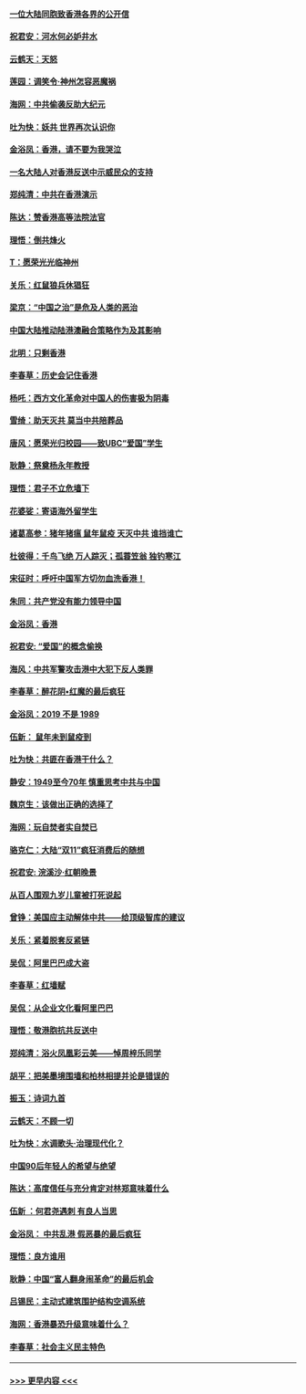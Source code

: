 #### [一位大陆同胞致香港各界的公开信](../pages/nsc993/n11675761.md?t=11232001) 
#### [祝君安：河水何必妒井水](../pages/nsc993/n11675746.md?t=11232001) 
#### [云鹤天：天怒](../pages/nsc993/n11675718.md?t=11232001) 
#### [莲园：调笑令‧神州怎容恶魔祸](../pages/nsc993/n11675648.md?t=11232001) 
#### [海网：中共偷袭反助大纪元](../pages/nsc993/n11673515.md?t=11232001) 
#### [吐为快：妖共 世界再次认识你](../pages/nsc993/n11673506.md?t=11232001) 
#### [金浴凤：香港，请不要为我哭泣](../pages/nsc993/n11673248.md?t=11232001) 
#### [一名大陆人对香港反送中示威民众的支持](../pages/nsc993/n11672615.md?t=11232001) 
#### [郑纯清：中共在香港演示](../pages/nsc993/n11670539.md?t=11232001) 
#### [陈达：赞香港高等法院法官](../pages/nsc993/n11669542.md?t=11232001) 
#### [理悟：倒共烽火](../pages/nsc993/n11668844.md?t=11232001) 
#### [T：愿荣光光临神州](../pages/nsc993/n11668421.md?t=11232001) 
#### [关乐：红鼠狼兵休猖狂](../pages/nsc993/n11668378.md?t=11232001) 
#### [梁京：“中国之治”是危及人类的恶治](../pages/nsc993/n11668328.md?t=11232001) 
#### [中国大陆推动陆港澳融合策略作为及其影响](../pages/nsc993/n11668157.md?t=11232001) 
#### [北明：只剩香港](../pages/nsc993/n11668002.md?t=11232001) 
#### [李春草：历史会记住香港](../pages/nsc993/n11667927.md?t=11232001) 
#### [杨吒：西方文化革命对中国人的伤害极为阴毒](../pages/nsc993/n11664521.md?t=11232001) 
#### [雪绮：助天灭共 莫当中共陪葬品](../pages/nsc993/n11662650.md?t=11232001) 
#### [唐风：愿荣光归校园——致UBC“爱国”学生](../pages/nsc993/n11662194.md?t=11232001) 
#### [耿静：祭奠杨永年教授](../pages/nsc993/n11662514.md?t=11232001) 
#### [理悟：君子不立危墙下](../pages/nsc993/n11662172.md?t=11232001) 
#### [花婆娑：寄语海外留学生](../pages/nsc993/n11662121.md?t=11232001) 
#### [诸葛高参：猪年猪瘟 鼠年鼠疫 天灭中共 谁挡谁亡](../pages/nsc993/n11661980.md?t=11232001) 
#### [杜彼得：千鸟飞绝 万人踪灭；孤蓑笠翁 独钓寒江](../pages/nsc993/n11661170.md?t=11232001) 
#### [宋征时：呼吁中国军方切勿血洗香港！](../pages/nsc993/n11415318.md?t=11232001) 
#### [朱同：共产党没有能力领导中国](../pages/nsc993/n11660421.md?t=11232001) 
#### [金浴凤：香港](../pages/nsc993/n11660419.md?t=11232001) 
#### [祝君安: “爱国”的概念偷换](../pages/nsc993/n11659706.md?t=11232001) 
#### [海风：中共军警攻击港中大犯下反人类罪](../pages/nsc993/n11659632.md?t=11232001) 
#### [李春草：醉花阴•红魔的最后疯狂](../pages/nsc993/n11659287.md?t=11232001) 
#### [金浴凤：2019 不是 1989](../pages/nsc993/n11657663.md?t=11232001) 
#### [伍新： 鼠年未到鼠疫到](../pages/nsc993/n11655098.md?t=11232001) 
#### [吐为快：共匪在香港干什么？](../pages/nsc993/n11654891.md?t=11232001) 
#### [静安：1949至今70年 慎重思考中共与中国](../pages/nsc993/n11651244.md?t=11232001) 
#### [魏京生：该做出正确的选择了](../pages/nsc993/n11653084.md?t=11232001) 
#### [海网：玩自焚者实自焚已](../pages/nsc993/n11652423.md?t=11232001) 
#### [骆克仁：大陆“双11”疯狂消费后的随想](../pages/nsc993/n11652305.md?t=11232001) 
#### [祝君安: 浣溪沙·红朝晚景](../pages/nsc993/n11652258.md?t=11232001) 
#### [从百人围观九岁儿童被打死说起](../pages/nsc993/n11651030.md?t=11232001) 
#### [曾铮：美国应主动解体中共——给顶级智库的建议](../pages/nsc993/n11649888.md?t=11232001) 
#### [关乐：紧着脱套反紧链](../pages/nsc993/n11649069.md?t=11232001) 
#### [吴侃：阿里巴巴成大盗](../pages/nsc993/n11645523.md?t=11232001) 
#### [李春草：红墙赋](../pages/nsc993/n11646389.md?t=11232001) 
#### [吴侃：从企业文化看阿里巴巴](../pages/nsc993/n11645476.md?t=11232001) 
#### [理悟：敬港胞抗共反送中](../pages/nsc993/n11645466.md?t=11232001) 
#### [郑纯清：浴火凤凰彩云美——悼周梓乐同学](../pages/nsc993/n11645155.md?t=11232001) 
#### [胡平：把美墨境围墙和柏林相提并论是错误的](../pages/nsc993/n11645134.md?t=11232001) 
#### [振玉：诗词九首](../pages/nsc993/n11644081.md?t=11232001) 
#### [云鹤天：不顾一切](../pages/nsc993/n11643508.md?t=11232001) 
#### [吐为快：水调歌头·治理现代化？](../pages/nsc993/n11643485.md?t=11232001) 
#### [中国90后年轻人的希望与绝望](../pages/nsc993/n11642317.md?t=11232001) 
#### [陈达：高度信任与充分肯定对林郑意味着什么](../pages/nsc993/n11641441.md?t=11232001) 
#### [伍新 ：何君尧遇刺 有良人当思](../pages/nsc993/n11641503.md?t=11232001) 
#### [金浴凤： 中共乱港  假恶暴的最后疯狂](../pages/nsc993/n11641495.md?t=11232001) 
#### [理悟：良方谁用](../pages/nsc993/n11641463.md?t=11232001) 
#### [耿静：中国“富人翻身闹革命”的最后机会](../pages/nsc993/n11640655.md?t=11232001) 
#### [吕锡民：主动式建筑围护结构空调系统](../pages/nsc993/n11640168.md?t=11232001) 
#### [海网：香港暴恐升级意味着什么？](../pages/nsc993/n11635904.md?t=11232001) 
#### [李春草：社会主义民主特色](../pages/nsc993/n11634657.md?t=11232001) 

----
#### [ >>> 更早内容 <<< ](../indexes/nsc993-earlier.md)
